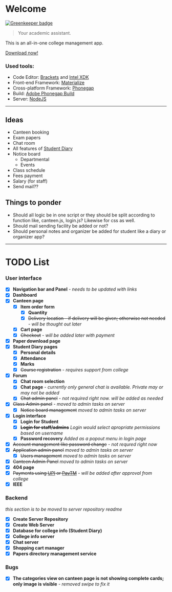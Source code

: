 # Welcome

[![Greenkeeper badge](https://badges.greenkeeper.io/krushndayshmookh/clavi.svg?token=c76eb130fbf2d861c8f6c7edc06bdef806d698b8e74de07f410967722b95c760&ts=1521905052113)](https://greenkeeper.io/)

> Your academic assistant.

This is an all-in-one college management app.

[Download now!](https://build.phonegap.com/apps/2640917)

### Used tools:

* Code Editor: [Brackets](http://brackets.io) and [Intel XDK](https://software.intel.com/en-us/intel-xdk)
* Front-end Framework: [Materialize](http://materializecss.com)
* Cross-platform Framework: [Phonegap](http://phonegap.com/)
* Build: [Adobe Phonegap Build](https://build.phonegap.com/)
* Server: [NodeJS](https://nodejs.org/)

***

## Ideas

* Canteen booking
* Exam papers
* Chat room
* All features of [Student Diary](https://play.google.com/store/apps/details?id=com.iitms.sdraisoni)
* Notice board
  * Departmental
  * Events
* Class schedule
* Fees payment
* Salary (for staff)
* Send mail??

## Things to ponder

* Should all logic be in one script or they should be split according to function like, canteen.js, login.js? Likewise for css as well.
* Should mail sending facility be added or not?
* Should personal notes and organizer be added for student like a diary or organizer app?

***

# TODO List

### User interface

* [x] **Navigation bar and Panel** - _needs to be updated with links_
* [x] **Dashboard**
* [x] **Canteen page**
  * [x] **Item order form**
    * [x] **Quantity**
	* [x] ~~Delivery location - if delivery will be given; otherwise not needed~~ - _will be thought out later_
  * [x] **Cart page**
  * [x] ~~Checkout~~ - _will be added later with payment_
* [x] **Paper download page**
* [x] **Student Diary pages**
  * [x] **Personal details**
  * [x] **Attendance**
  * [x] **Marks**
  * [x] ~~Course registration~~ - _requires support from college_
* [x] **Forum**
  * [x] **Chat room selection**
  * [x] **Chat page** - _currently only general chat is available. Private may or may not be added_
  * [x] ~~Chat admin panel~~ - _not required right now. will be added as needed_
* [x] ~~Class Admin panel~~ - _moved to admin tasks on server_
  * [x] ~~Notice board management~~ _moved to admin tasks on server_
* [x] **Login interface**
  * [x] **Login for Student**
  * [x] ~~**Login for staff/admins**~~ _Login would select apropriate permissions based on username_
  * [x] **Password recovery** _Added as a popout menu in login page_
* [x] ~~Account management like password change~~ - _not requred right now_
* [x] ~~Application admin panel~~ _moved to admin tasks on server_
  * [x] ~~Users management~~ _moved to admin tasks on server_
* [x] ~~Canteen Admin Panel~~ _moved to admin tasks on server_
* [x] **404 page**
* [x] ~~Payments using [UPI](https://en.wikipedia.org/wiki/Unified_Payments_Interface) or [PayTM](http://paytm.com)~~ - _will be added after approval from college_
* [x] **IEEE**

### Backend
_this section is to be moved to server repository readme_

* [x] **Create Server Repository**
* [x] **Create Web Server**
* [x] **Database for college info (Student Diary)**
* [x] **College info server**
* [x] **Chat server**
* [x] **Shopping cart manager**
* [x] **Papers directory management service**

### Bugs

* [x] **The categories view on canteen page is not showing complete cards; only image is visible** - _removed swipe to fix it_

